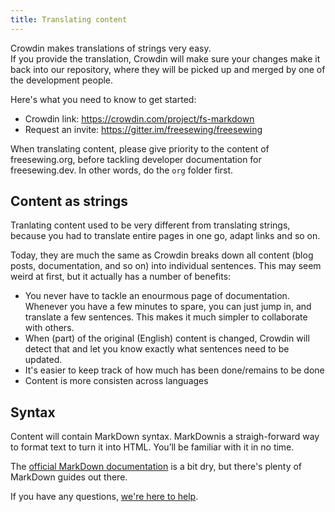```yaml
---
title: Translating content
---
```


Crowdin makes translations of strings very easy.  
If you provide the translation, Crowdin will make sure your changes make it back into our repository, where they will be picked up and merged by one of the development people.

Here's what you need to know to get started:

- Crowdin link: https://crowdin.com/project/fs-markdown
- Request an invite: https://gitter.im/freesewing/freesewing

<Tip>

When translating content, please give priority to the content of freesewing.org, before tackling developer documentation for freesewing.dev. In other words, do the `org` folder first.

</Tip>

## Content as strings

Tranlating content used to be very different from translating strings, because you had to translate entire pages in one go, adapt links and so on.

Today, they are much the same as Crowdin breaks down all content (blog posts, documentation, and so on) into individual sentences. This may seem weird at first, but it actually has a number of benefits:

- You never have to tackle an enourmous page of documentation. Whenever you have a few minutes to spare, you can just jump in, and translate a few sentences. This makes it much simpler to collaborate with others.
- When (part) of the original (English) content is changed, Crowdin will detect that and let you know exactly what sentences need to be updated.
- It's easier to keep track of how much has been done/remains to be done
- Content is more consisten across languages

## Syntax

Content will contain MarkDown syntax. MarkDownis a straigh-forward way to format text to turn it into HTML. You’ll be familiar with it in no time.

The [official MarkDown documentation](https://daringfireball.net/projects/markdown/syntax) is a bit dry, but there's plenty of MarkDown guides out there.

If you have any questions, [we're here to help](https://gitter.im/freesewing/freesewing).